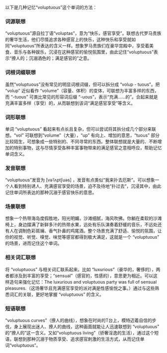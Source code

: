 以下是几种记忆“voluptuous”这个单词的方法：

### 词源联想
“voluptuous”源自拉丁语“voluptas”，意为“快乐，感官享受”。联想古代罗马贵族的奢华生活，他们尽情追求各种感官上的快乐，这种快乐和享受就如同“voluptuous”所表达的含义一样。想象罗马贵族们在豪华宫殿中，享受着美食、音乐与各种娱乐，沉浸在这种感官的愉悦氛围里，由此记住“voluptuous”表示“撩人的；沉溺酒色的；满足感官的”之意。

### 词根词缀联想
虽然“voluptuous”没有常见的明显词根词缀，但可以拆分成 “volup - tuous”。把 “volup” 近似看作 “volume”（容量、体积）的变体，可联想为丰富多样的东西，而 “-tuous” 可类比常见的形容词后缀 “-uous”，表示“充满……的”。合起来就是充满丰富多样（享受）的，从而联想到该词“满足感官享受”等含义。

### 词形联想
单词 “voluptuous” 看起来有点长且复杂，但可以尝试将其拆分成几个部分来联想。“vol” 可联想到“volume”（大量），“up” 有向上、增加的意思，“tuous” 部分比较陌生，可想象成一些特别的、不同寻常的东西。整体联想就是大量的、不断增加的特别事物，这与尽情享受各种丰富事物带来的满足感官之意相呼应，帮助记忆单词含义。

### 发音联想
“voluptuous”发音为 [vəˈlʌptʃuəs] ，发音有点类似“我来扑去厄斯”。可以想象一个人看到特别诱人、充满感官享受的场景，迫不及待地“扑过去”，沉浸其中，由此记住单词所表达的那种沉溺于感官快乐的意思。

### 场景联想
想象一个热带海岛度假胜地，阳光明媚，沙滩细腻，海风吹拂。你躺在柔软的沙滩椅上，身边摆满了新鲜多汁的热带水果，远处有乐队演奏着舒缓的音乐，不远处还有人在调制色彩斑斓、香气扑鼻的鸡尾酒。整个场景充满了舒适、愉悦的氛围，让你的视觉、听觉、嗅觉、味觉等感官都得到极大满足，这就是一个 “voluptuous” 的场景，进而记住这个单词。

### 相关词汇联想
将 “voluptuous” 与相关词汇联系起来。比如 “luxurious”（豪华的，奢侈的），两者都涉及到丰富的享受；“sensual”（感官的，性感的），意思更为相近。可以这样造句来强化记忆：The luxurious and voluptuous party was full of sensual pleasures.（这场奢华且充满感官享受的派对满是性感愉悦之事。）通过与这些熟悉词汇的关联，更好地掌握 “voluptuous” 的含义。

### 短语联想
“voluptuous curves”（撩人的曲线），想象在时尚的T台上，模特迈着自信的步伐，身上展现出迷人、撩人的曲线，这种画面就能让人迅速联想到 “voluptuous” 的“撩人的”这一含义。又如“voluptuous living”（骄奢淫逸的生活），通过这个短语，联想到那种沉溺于物质享受、追求感官刺激的生活方式，从而记住单词“voluptuous”。 